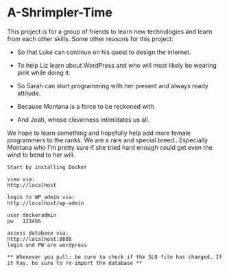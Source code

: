 # A-Shrimpler-Time

This project is for a group of friends to learn new technologies and learn from each other skills. Some other reasons for this project:
 
* So that Luke can continue on his quest to design the internet.
 
* To help Liz learn about WordPress and who will most likely be wearing pink while doing it.
 
* So Sarah can start programming with her present and always ready attitude.
 
* Because Montana is a force to be reckoned with.
 
* And Joah, whose cleverness intimidates us all.
 
We hope to learn something and hopefully help add more female programmers to the ranks.
We are a rare and special breed...Especially Montana who I'm pretty sure if she tried hard enough could get even the wind to bend to her will.


`````````
Start by installing Docker 

view via:
http://localhost

login to WP admin via:
http://localhost/wp-admin

user dockeradmin
pw   123456

access database via:
http://localhost:8080
login and PW are wordpress

** Whenever you pull: be sure to check if the SLQ file has changed. If it has, be sure to re-import the database **
